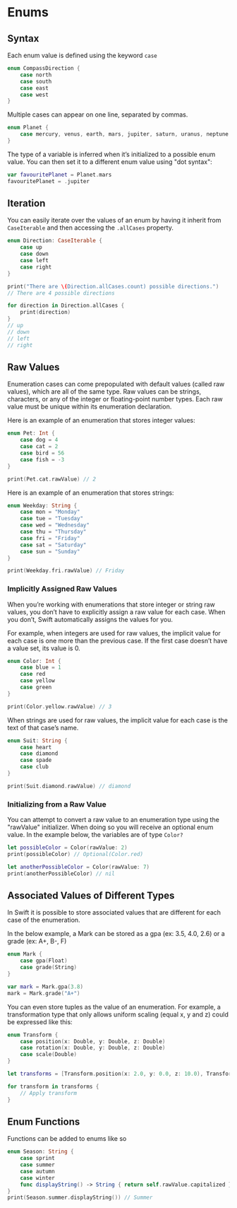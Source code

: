 # Enums

## Syntax

Each enum value is defined using the keyword `case`

```swift
enum CompassDirection {
    case north
    case south
    case east
    case west
}
```

Multiple cases can appear on one line, separated by commas.

```swift
enum Planet {
    case mercury, venus, earth, mars, jupiter, saturn, uranus, neptune
}
```
The type of a variable is inferred when it’s initialized to a possible enum value. You can then set it to a different enum value using "dot syntax":

```swift
var favouritePlanet = Planet.mars
favouritePlanet = .jupiter
```

## Iteration
You can easily iterate over the values of an enum by having it inherit from `CaseIterable` and then accessing the `.allCases` property.

```swift
enum Direction: CaseIterable {
    case up
    case down
    case left
    case right
}

print("There are \(Direction.allCases.count) possible directions.")
// There are 4 possible directions

for direction in Direction.allCases {
    print(direction)
}
// up
// down
// left
// right
```

## Raw Values
Enumeration cases can come prepopulated with default values (called raw values), which are all of the same type. Raw values can be strings, characters, or any of the integer or floating-point number types. Each raw value must be unique within its enumeration declaration.

Here is an example of an enumeration that stores integer values:

```swift
enum Pet: Int {
    case dog = 4
    case cat = 2
    case bird = 56
    case fish = -3
}

print(Pet.cat.rawValue) // 2
```
Here is an example of an enumeration that stores strings:

```swift
enum Weekday: String {
    case mon = "Monday"
    case tue = "Tuesday"
    case wed = "Wednesday"
    case thu = "Thursday"
    case fri = "Friday"
    case sat = "Saturday"
    case sun = "Sunday"
}

print(Weekday.fri.rawValue) // Friday
```

### Implicitly Assigned Raw Values
When you’re working with enumerations that store integer or string raw values, you don’t have to explicitly assign a raw value for each case. When you don’t, Swift automatically assigns the values for you.

For example, when integers are used for raw values, the implicit value for each case is one more than the previous case. If the first case doesn’t have a value set, its value is 0.

```swift
enum Color: Int {
    case blue = 1
    case red
    case yellow
    case green
}

print(Color.yellow.rawValue) // 3
```
When strings are used for raw values, the implicit value for each case is the text of that case’s name.

```swift
enum Suit: String {
    case heart
    case diamond
    case spade
    case club
}

print(Suit.diamond.rawValue) // diamond
```

### Initializing from a Raw Value
You can attempt to convert a raw value to an enumeration type using the "rawValue" initializer. When doing so you will receive an optional enum value. In the example below, the variables are of type `Color?`

```swift
let possibleColor = Color(rawValue: 2)
print(possibleColor) // Optional(Color.red)

let anotherPossibleColor = Color(rawValue: 7)
print(anotherPossibleColor) // nil
```

## Associated Values of Different Types
In Swift it is possible to store associated values that are different for each case of the enumeration.

In the below example, a Mark can be stored as a gpa (ex: 3.5, 4.0, 2.6) or a grade (ex: A+, B-, F)

```swift
enum Mark {
    case gpa(Float)
    case grade(String)
}

var mark = Mark.gpa(3.8)
mark = Mark.grade("A+")
```
You can even store tuples as the value of an enumeration. For example, a transformation type that only allows uniform scaling (equal x, y and z) could be expressed like this:

```swift
enum Transform {
    case position(x: Double, y: Double, z: Double)
    case rotation(x: Double, y: Double, z: Double)
    case scale(Double)
}

let transforms = [Transform.position(x: 2.0, y: 0.0, z: 10.0), Transform.scale(0.5)]

for transform in transforms {
    // Apply transform
}
```

## Enum Functions
Functions can be added to enums like so

```swift
enum Season: String {
    case sprint
    case summer
    case autumn
    case winter
    func displayString() -> String { return self.rawValue.capitalized }
}
print(Season.summer.displayString()) // Summer
```

